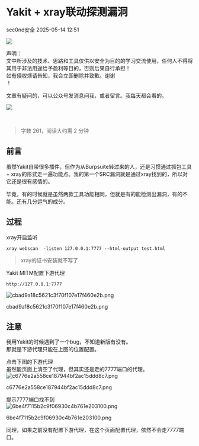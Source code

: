 #  Yakit + xray联动探测漏洞   
 sec0nd安全   2025-05-14 12:51  
  
![](https://mmbiz.qpic.cn/sz_mmbiz_png/DuibU3GqmxVmRsdItbBVRKegNHicHQvAHDdZsGpLVU7touSU1AU1twHTfRjG3Vu5aUh0RnPPllfVUhs4qdWF5QYQ/640?wx_fmt=png&wxfrom=13 "")  
  
声明：  
文中所涉及的技术、思路和工具仅供以安全为目的的学习交流使用，任何人不得将其用于非法用途给予盈利等目的，否则后果自行承担！  
如有侵权烦请告知，我会立即删除并致歉。谢谢  
！  
  
文章有疑问的，可以公众号发消息问我，或者留言。我每天都会看的。  
  
![](https://mmbiz.qpic.cn/sz_mmbiz_png/9zYJrD2VibHmqgf4y9Bqh9nDynW5fHvgbgkSGAfRboFPuCGjVoC3qMl6wlFucsx3Y3jt4gibQgZ6LxpoozE0Tdow/640?wx_fmt=png&wxfrom=13 "")  
  
  
   
  
> 字数 261，阅读大约需 2 分钟  
  
## 前言  
  
虽然Yakit自带很多插件，但作为从Burpsuite转过来的人，还是习惯通过抓包工具 + xray的形式走一遍功能点。我的第一个SRC漏洞就是通过xray找到的，所以对它还是很有感情的。  
  
毕竟，有的时候就是虽然两款工具功能相同，但就是有的能检测出漏洞，有的不能。还有几分运气的成分。  
## 过程  
  
xray开启监听  
```
xray webscan  -listen 127.0.0.1:7777 --html-output test.html
```  
> xray的证书安装就不写了  
  
  
Yakit MITM配置下游代理  
```
http://127.0.0.1:7777
```  
  
![cbad9a18c5621c3f70f107e17f460e2b.png](https://mmbiz.qpic.cn/sz_mmbiz_png/a1BOUvqnbriaIt1qicnRJHtaIPZZGXHfWRvR9JQicLIuV6oot9ria7MBxVMDPWrdbf4ZAfe2wU2ictLDR9ia5yQR2rNg/640?from=appmsg "null")  
  
cbad9a18c5621c3f70f107e17f460e2b.png  
## 注意  
  
我用Yakit的时候遇到了一个bug，不知道新版有没有。  
那就是下游代理只能在上图的位置配置。  
  
点击下图的下游代理  
虽然能页面上清空了代理，但其实还是走的7777端口的代理。  
![c6776e2a558ce187944bf2ac15ddd8c7.png](https://mmbiz.qpic.cn/sz_mmbiz_png/a1BOUvqnbriaIt1qicnRJHtaIPZZGXHfWRjqcz0OKAmKVFVN9f3vatotL2C1lq6aJsqz8aiawr96dquopKWPLXfVQ/640?from=appmsg "null")  
  
c6776e2a558ce187944bf2ac15ddd8c7.png  
  
提示7777端口找不到  
![6be4f7115b2c9f06930c4b761e203100.png](https://mmbiz.qpic.cn/sz_mmbiz_png/a1BOUvqnbriaIt1qicnRJHtaIPZZGXHfWRpRG9o8ddGMwctdE1cIMZD3lPtZ9VYLuStvHgCc4yQO5KD7gswqCGOg/640?from=appmsg "null")  
  
6be4f7115b2c9f06930c4b761e203100.png  
  
同理，如果之前没有配置下游代理，在这个页面配置代理，依然不会走7777端口。  
  
   
  
  
  
